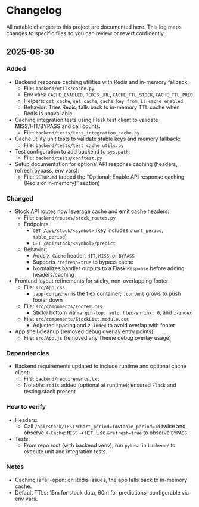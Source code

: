 # Changelog

All notable changes to this project are documented here. This log maps changes to specific files so you can review or revert confidently.

## 2025-08-30

### Added
- Backend response caching utilities with Redis and in-memory fallback:
  - File: `backend/utils/cache.py`
  - Env vars: `CACHE_ENABLED`, `REDIS_URL`, `CACHE_TTL_STOCK`, `CACHE_TTL_PRED`
  - Helpers: `get_cache`, `set_cache`, `cache_key_from`, `is_cache_enabled`
  - Behavior: Tries Redis; falls back to in-memory TTL cache when Redis is unavailable.
- Caching integration tests using Flask test client to validate MISS/HIT/BYPASS and call counts:
  - File: `backend/tests/test_integration_cache.py`
- Cache utility unit tests to validate stable keys and memory fallback:
  - File: `backend/tests/test_cache_utils.py`
- Test configuration to add backend to `sys.path`:
  - File: `backend/tests/conftest.py`
- Setup documentation for optional API response caching (headers, refresh bypass, env vars):
  - File: `SETUP.md` (added the “Optional: Enable API response caching (Redis or in-memory)” section)

### Changed
- Stock API routes now leverage cache and emit cache headers:
  - File: `backend/routes/stock_routes.py`
  - Endpoints:
    - `GET /api/stock/<symbol>` (key includes `chart_period`, `table_period`)
    - `GET /api/stock/<symbol>/predict`
  - Behavior:
    - Adds `X-Cache` header: `HIT`, `MISS`, or `BYPASS`
    - Supports `?refresh=true` to bypass cache
    - Normalizes handler outputs to a Flask `Response` before adding headers/caching
- Frontend layout refinements for sticky, non-overlapping footer:
  - File: `src/App.css`
    - `.app-container` is the flex container; `.content` grows to push footer down
  - File: `src/components/Footer.css`
    - Sticky bottom via `margin-top: auto`, `flex-shrink: 0`, and `z-index`
  - File: `src/components/StockList.module.css`
    - Adjusted spacing and `z-index` to avoid overlap with footer
- App shell cleanup (removed debug overlay entry points):
  - File: `src/App.js` (removed any Theme debug overlay usage)

### Dependencies
- Backend requirements updated to include runtime and optional cache client:
  - File: `backend/requirements.txt`
  - Notable: `redis` added (optional at runtime); ensured `Flask` and testing stack present

### How to verify
- Headers:
  - Call `/api/stock/TEST?chart_period=1d&table_period=1d` twice and observe `X-Cache`: `MISS` ➜ `HIT`. Use `&refresh=true` to observe `BYPASS`.
- Tests:
  - From repo root (with backend venv), run `pytest` in `backend/` to execute unit and integration tests.

### Notes
- Caching is fail-open: on Redis issues, the app falls back to in-memory cache.
- Default TTLs: 15m for stock data, 60m for predictions; configurable via env vars.